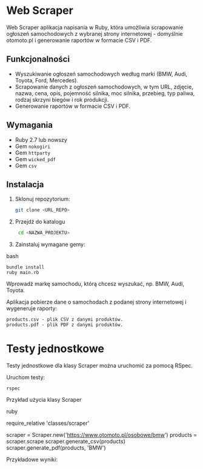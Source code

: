 # Web Scraper

Web Scraper aplikacja napisania w Ruby, która umożliwia scrapowanie ogłoszeń samochodowych z wybranej strony internetowej - domyślnie otomoto.pl i generowanie raportów w formacie CSV i PDF.

## Funkcjonalności

- Wyszukiwanie ogłoszeń samochodowych według marki (BMW, Audi, Toyota, Ford, Mercedes).
- Scrapowanie danych z ogłoszeń samochodowych, w tym URL, zdjęcie, nazwa, cena, opis, pojemność silnika, moc silnika, przebieg, typ paliwa, rodzaj skrzyni biegów i rok produkcji.
- Generowanie raportów w formacie CSV i PDF.

## Wymagania

- Ruby 2.7 lub nowszy
- Gem `nokogiri`
- Gem `httparty`
- Gem `wicked_pdf`
- Gem `csv`

## Instalacja

1. Sklonuj repozytorium:

   ```bash
   git clone <URL_REPO>
2. Przejdź do katalogu
   ```bash
    cd <NAZWA_PROJEKTU>
3. Zainstaluj wymagane gemy:

bash

    bundle install
    ruby main.rb

Wprowadź markę samochodu, którą chcesz wyszukać, np. BMW, Audi, Toyota.

Aplikacja pobierze dane o samochodach z podanej strony internetowej i wygeneruje raporty:

    products.csv - plik CSV z danymi produktów.
    products.pdf - plik PDF z danymi produktów.


# Testy jednostkowe

Testy jednostkowe dla klasy Scraper można uruchomić za pomocą RSpec.

Uruchom testy:

    rspec

Przykład użycia klasy Scraper

ruby

require_relative 'classes/scraper'

scraper = Scraper.new('https://www.otomoto.pl/osobowe/bmw')
products = scraper.scrape
scraper.generate_csv(products)
scraper.generate_pdf(products, 'BMW')

Przykładowe wyniki:

